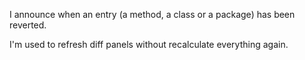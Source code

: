 I announce when an entry (a method, a class or a package) has been reverted. 

I'm used to refresh diff panels without recalculate everything again.  